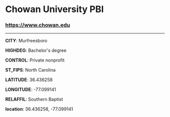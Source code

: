 # Chowan University PBI
### https://www.chowan.edu
---
**CITY**: Murfreesboro

**HIGHDEG**: Bachelor's degree

**CONTROL**: Private nonprofit

**ST_FIPS**: North Carolina

**LATITUDE**: 36.436258

**LONGITUDE**: -77.099141

**RELAFFIL**: Southern Baptist

**location**: 36.436258, -77.099141